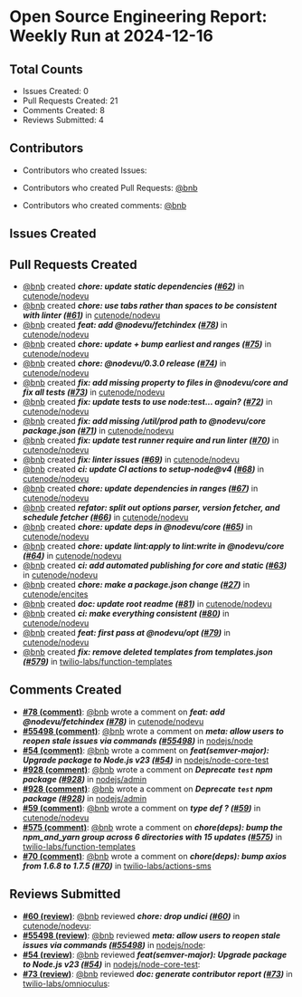 # Open Source Engineering Report: Weekly Run at 2024-12-16

## Total Counts

* Issues Created: 0
* Pull Requests Created: 21
* Comments Created: 8
* Reviews Submitted: 4

## Contributors

* Contributors who created Issues: 

* Contributors who created Pull Requests: [@bnb](https://github.com/bnb)

* Contributors who created comments: [@bnb](https://github.com/bnb)

## Issues Created



## Pull Requests Created

* [@bnb](https://github.com/bnb) created _**chore: update static dependencies ([#62](https://github.com/cutenode/nodevu/pull/62))**_ in [cutenode/nodevu](https://github.com/cutenode/nodevu)
* [@bnb](https://github.com/bnb) created _**chore: use tabs rather than spaces to be consistent with linter ([#61](https://github.com/cutenode/nodevu/pull/61))**_ in [cutenode/nodevu](https://github.com/cutenode/nodevu)
* [@bnb](https://github.com/bnb) created _**feat: add @nodevu/fetchindex ([#78](https://github.com/cutenode/nodevu/pull/78))**_ in [cutenode/nodevu](https://github.com/cutenode/nodevu)
* [@bnb](https://github.com/bnb) created _**chore: update + bump earliest and ranges ([#75](https://github.com/cutenode/nodevu/pull/75))**_ in [cutenode/nodevu](https://github.com/cutenode/nodevu)
* [@bnb](https://github.com/bnb) created _**chore: @nodevu/0.3.0 release ([#74](https://github.com/cutenode/nodevu/pull/74))**_ in [cutenode/nodevu](https://github.com/cutenode/nodevu)
* [@bnb](https://github.com/bnb) created _**fix: add missing property to files in @nodevu/core and fix all tests ([#73](https://github.com/cutenode/nodevu/pull/73))**_ in [cutenode/nodevu](https://github.com/cutenode/nodevu)
* [@bnb](https://github.com/bnb) created _**fix: update tests to use node:test... again? ([#72](https://github.com/cutenode/nodevu/pull/72))**_ in [cutenode/nodevu](https://github.com/cutenode/nodevu)
* [@bnb](https://github.com/bnb) created _**fix: add missing /util/prod path to @nodevu/core package.json ([#71](https://github.com/cutenode/nodevu/pull/71))**_ in [cutenode/nodevu](https://github.com/cutenode/nodevu)
* [@bnb](https://github.com/bnb) created _**fix: update test runner require and run linter ([#70](https://github.com/cutenode/nodevu/pull/70))**_ in [cutenode/nodevu](https://github.com/cutenode/nodevu)
* [@bnb](https://github.com/bnb) created _**fix: linter issues ([#69](https://github.com/cutenode/nodevu/pull/69))**_ in [cutenode/nodevu](https://github.com/cutenode/nodevu)
* [@bnb](https://github.com/bnb) created _**ci: update CI actions to setup-node@v4 ([#68](https://github.com/cutenode/nodevu/pull/68))**_ in [cutenode/nodevu](https://github.com/cutenode/nodevu)
* [@bnb](https://github.com/bnb) created _**chore: update dependencies in ranges ([#67](https://github.com/cutenode/nodevu/pull/67))**_ in [cutenode/nodevu](https://github.com/cutenode/nodevu)
* [@bnb](https://github.com/bnb) created _**refator: split out options parser, version fetcher, and schedule fetcher ([#66](https://github.com/cutenode/nodevu/pull/66))**_ in [cutenode/nodevu](https://github.com/cutenode/nodevu)
* [@bnb](https://github.com/bnb) created _**chore: update deps in @nodevu/core ([#65](https://github.com/cutenode/nodevu/pull/65))**_ in [cutenode/nodevu](https://github.com/cutenode/nodevu)
* [@bnb](https://github.com/bnb) created _**chore: update lint:apply to lint:write in @nodevu/core ([#64](https://github.com/cutenode/nodevu/pull/64))**_ in [cutenode/nodevu](https://github.com/cutenode/nodevu)
* [@bnb](https://github.com/bnb) created _**ci: add automated publishing for core and static ([#63](https://github.com/cutenode/nodevu/pull/63))**_ in [cutenode/nodevu](https://github.com/cutenode/nodevu)
* [@bnb](https://github.com/bnb) created _**chore: make a package.json change ([#27](https://github.com/cutenode/encites/pull/27))**_ in [cutenode/encites](https://github.com/cutenode/encites)
* [@bnb](https://github.com/bnb) created _**doc: update root readme ([#81](https://github.com/cutenode/nodevu/pull/81))**_ in [cutenode/nodevu](https://github.com/cutenode/nodevu)
* [@bnb](https://github.com/bnb) created _**ci: make everything consistent ([#80](https://github.com/cutenode/nodevu/pull/80))**_ in [cutenode/nodevu](https://github.com/cutenode/nodevu)
* [@bnb](https://github.com/bnb) created _**feat: first pass at @nodevu/opt ([#79](https://github.com/cutenode/nodevu/pull/79))**_ in [cutenode/nodevu](https://github.com/cutenode/nodevu)
* [@bnb](https://github.com/bnb) created _**fix: remove deleted templates from templates.json ([#579](https://github.com/twilio-labs/function-templates/pull/579))**_ in [twilio-labs/function-templates](https://github.com/twilio-labs/function-templates)

## Comments Created

* **[#78 (comment)](https://github.com/cutenode/nodevu/pull/78#issuecomment-2465768043)**: [@bnb](https://github.com/bnb) wrote a comment on _**feat: add @nodevu/fetchindex ([#78](https://github.com/cutenode/nodevu/pull/78))**_ in [cutenode/nodevu](https://github.com/cutenode/nodevu)
* **[#55498 (comment)](https://github.com/nodejs/node/pull/55498#issuecomment-2462713137)**: [@bnb](https://github.com/bnb) wrote a comment on _**meta: allow users to reopen stale issues via commands ([#55498](https://github.com/nodejs/node/pull/55498))**_ in [nodejs/node](https://github.com/nodejs/node)
* **[#54 (comment)](https://github.com/nodejs/node-core-test/pull/54#issuecomment-2462698575)**: [@bnb](https://github.com/bnb) wrote a comment on _**feat(semver-major): Upgrade package to Node.js v23 ([#54](https://github.com/nodejs/node-core-test/pull/54))**_ in [nodejs/node-core-test](https://github.com/nodejs/node-core-test)
* **[#928 (comment)](https://github.com/nodejs/admin/issues/928#issuecomment-2460231800)**: [@bnb](https://github.com/bnb) wrote a comment on _**Deprecate `test` npm package ([#928](https://github.com/nodejs/admin/issues/928))**_ in [nodejs/admin](https://github.com/nodejs/admin)
* **[#928 (comment)](https://github.com/nodejs/admin/issues/928#issuecomment-2460230079)**: [@bnb](https://github.com/bnb) wrote a comment on _**Deprecate `test` npm package ([#928](https://github.com/nodejs/admin/issues/928))**_ in [nodejs/admin](https://github.com/nodejs/admin)
* **[#59 (comment)](https://github.com/cutenode/nodevu/issues/59#issuecomment-2454403589)**: [@bnb](https://github.com/bnb) wrote a comment on _**type def ? ([#59](https://github.com/cutenode/nodevu/issues/59))**_ in [cutenode/nodevu](https://github.com/cutenode/nodevu)
* **[#575 (comment)](https://github.com/twilio-labs/function-templates/pull/575#issuecomment-2474459872)**: [@bnb](https://github.com/bnb) wrote a comment on _**chore(deps): bump the npm_and_yarn group across 6 directories with 15 updates ([#575](https://github.com/twilio-labs/function-templates/pull/575))**_ in [twilio-labs/function-templates](https://github.com/twilio-labs/function-templates)
* **[#70 (comment)](https://github.com/twilio-labs/actions-sms/pull/70#issuecomment-2498337572)**: [@bnb](https://github.com/bnb) wrote a comment on _**chore(deps): bump axios from 1.6.8 to 1.7.5 ([#70](https://github.com/twilio-labs/actions-sms/pull/70))**_ in [twilio-labs/actions-sms](https://github.com/twilio-labs/actions-sms)

## Reviews Submitted

* **[#60 (review)](https://github.com/cutenode/nodevu/pull/60#pullrequestreview-2411841640)**: [@bnb](https://github.com/bnb) reviewed _**chore: drop undici ([#60](https://github.com/cutenode/nodevu/pull/60))**_ in [cutenode/nodevu](https://github.com/cutenode/nodevu): 
* **[#55498 (review)](https://github.com/nodejs/node/pull/55498#pullrequestreview-2421545786)**: [@bnb](https://github.com/bnb) reviewed _**meta: allow users to reopen stale issues via commands ([#55498](https://github.com/nodejs/node/pull/55498))**_ in [nodejs/node](https://github.com/nodejs/node): 
* **[#54 (review)](https://github.com/nodejs/node-core-test/pull/54#pullrequestreview-2421539194)**: [@bnb](https://github.com/bnb) reviewed _**feat(semver-major): Upgrade package to Node.js v23 ([#54](https://github.com/nodejs/node-core-test/pull/54))**_ in [nodejs/node-core-test](https://github.com/nodejs/node-core-test): 
* **[#73 (review)](https://github.com/twilio-labs/omnioculus/pull/73#pullrequestreview-2461755801)**: [@bnb](https://github.com/bnb) reviewed _**doc: generate contributor report ([#73](https://github.com/twilio-labs/omnioculus/pull/73))**_ in [twilio-labs/omnioculus](https://github.com/twilio-labs/omnioculus): 